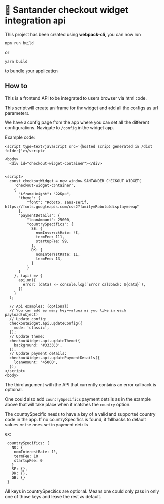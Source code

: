 # 🚀 Santander checkout widget integration api

This project has been created using **webpack-cli**, you can now run

```
npm run build
```

or

```
yarn build
```

to bundle your application

## How to

This is a frontend API to be integrated to users browser via html code.

This script will create an iframe for the widget and add all the configs as url parameters.

We have a config page from the app where you can set all the different configurations. Navigate to `/config` in the widget app.

Example code:
````
<script type=text/javascript src='{hosted script generated in /dist folder}'></script>

<body>
  <div id="checkout-widget-container"></div>


<script>
  const checkoutWidget = new window.SANTANDER_CHECKOUT_WIDGET(
    'checkout-widget-container',
    {
      "iframeHeight": "225px",
      "theme": {
          "font": "Roboto, sans-serif, https://fonts.googleapis.com/css2?family=Roboto&display=swap"
      },
      "paymentDetails": {
          "loanAmount": 25000,
          "countrySpecifics": {
            SE: {
              nomInterestRate: 45,
              termFee: 111,
              startupFee: 99,
            },
            DK: {
              nomInterestRate: 11,
              termFee: 13,
            }
          }
      }
    }, (api) => {
      api.on({
        error: (data) => console.log(`Error callback: ${data}`),
      })
    }
  );

  // Api examples: (optional)
  // You can add as many key=values as you like in each payload(object)
  // Update config:
  checkoutWidget.api.updateConfig({
    mode: 'classic',
  });
  // Update theme:
  checkoutWidget.api.updateTheme({
    background: '#333333',
  });
  // Update payment details:
  checkoutWidget.api.updatePaymentDetails({
    loanAmount: '45000',
  });
</script>
<body>
````

The third argument with the API that currently contains an error callback is optional.

One could also add `countrySpecifics` payment details as in the example above that will take place when it matches the `country` option.

The countrySpecific needs to have a key of a valid and supported country code in the app. 
If no countrySpecifics is found, it fallbacks to default values or the ones set in payment details.

ex:
```
 countrySpecifics: {
   NO: {
    nomInterestRate: 19,
    termFee: 10
    startupFee: 0
   }
   SE: {},
   DK: {},
   GB: {}
 }
```
All keys in countrySpecifics are optional.
Means one could only pass in only one of those keys and leave the rest as default.
